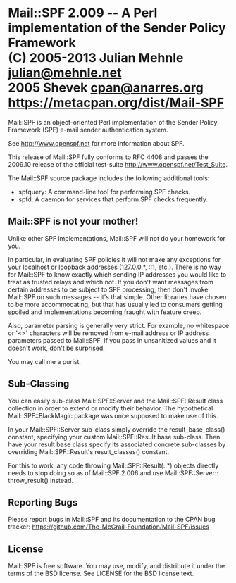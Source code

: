 Mail::SPF 2.009 -- A Perl implementation of the Sender Policy Framework  
(C) 2005-2013 Julian Mehnle <julian@mehnle.net>  
    2005      Shevek <cpan@anarres.org>  
<https://metacpan.org/dist/Mail-SPF>  
==============================================================================

Mail::SPF is an object-oriented Perl implementation of the Sender Policy
Framework (SPF) e-mail sender authentication system.

See <http://www.openspf.net> for more information about SPF.

This release of Mail::SPF fully conforms to RFC 4408 and passes the 2009.10
release of the official test-suite <http://www.openspf.net/Test_Suite>.

The Mail::SPF source package includes the following additional tools:

  * spfquery:  A command-line tool for performing SPF checks.
  * spfd:      A daemon for services that perform SPF checks frequently.

Mail::SPF is not your mother!
-----------------------------

Unlike other SPF implementations, Mail::SPF will not do your homework for you.

In particular, in evaluating SPF policies it will not make any exceptions for
your localhost or loopback addresses (127.0.0.*, ::1, etc.).  There is no way
for Mail::SPF to know exactly which sending IP addresses you would like to
treat as trusted relays and which not.  If you don't want messages from certain
addresses to be subject to SPF processing, then don't invoke Mail::SPF on such
messages -- it's that simple.  Other libraries have chosen to be more
accommodating, but that has usually led to consumers getting spoiled and
implementations becoming fraught with feature creep.

Also, parameter parsing is generally very strict.  For example, no whitespace
or '<>' characters will be removed from e-mail address or IP address parameters
passed to Mail::SPF.  If you pass in unsanitized values and it doesn't work,
don't be surprised.

You may call me a purist.

Sub-Classing
------------

You can easily sub-class Mail::SPF::Server and the Mail::SPF::Result class
collection in order to extend or modify their behavior.  The hypothetical
Mail::SPF::BlackMagic package was once supposed to make use of this.

In your Mail::SPF::Server sub-class simply override the result_base_class()
constant, specifying your custom Mail::SPF::Result base sub-class.  Then have
your result base class specify its associated concrete sub-classes by
overriding Mail::SPF::Result's result_classes() constant.

For this to work, any code throwing Mail::SPF::Result(::*) objects directly
needs to stop doing so as of Mail::SPF 2.006 and use Mail::SPF::Server::
throw_result() instead.

Reporting Bugs
--------------

Please report bugs in Mail::SPF and its documentation to the CPAN bug tracker:
<https://github.com/The-McGrail-Foundation/Mail-SPF/issues>

License
-------

Mail::SPF is free software.  You may use, modify, and distribute it under the
terms of the BSD license.  See LICENSE for the BSD license text.
